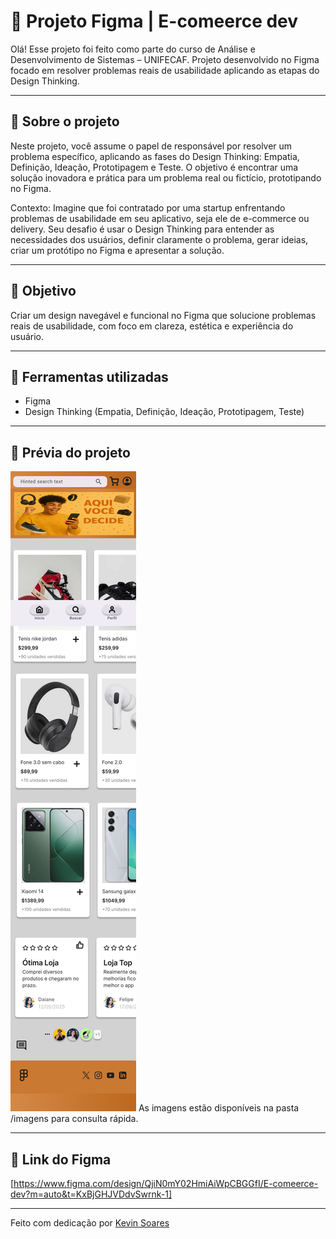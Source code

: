 # 📁 Projeto Figma | E-comeerce dev

Olá! Esse projeto foi feito como parte do curso de Análise e Desenvolvimento de Sistemas – UNIFECAF.
Projeto desenvolvido no Figma focado em resolver problemas reais de usabilidade aplicando as etapas do Design Thinking.

---

## 📌 Sobre o projeto

Neste projeto, você assume o papel de responsável por resolver um problema específico, aplicando as fases do Design Thinking: Empatia, Definição, Ideação, Prototipagem e Teste. O objetivo é encontrar uma solução inovadora e prática para um problema real ou fictício, prototipando no Figma.

Contexto:
Imagine que foi contratado por uma startup enfrentando problemas de usabilidade em seu aplicativo, seja ele de e-commerce ou delivery. Seu desafio é usar o Design Thinking para entender as necessidades dos usuários, definir claramente o problema, gerar ideias, criar um protótipo no Figma e apresentar a solução.

---

## 🎯 Objetivo

Criar um design navegável e funcional no Figma que solucione problemas reais de usabilidade, com foco em clareza, estética e experiência do usuário.

---

## 🚀 Ferramentas utilizadas

- Figma  
- Design Thinking (Empatia, Definição, Ideação, Prototipagem, Teste)  

---

## 📸 Prévia do projeto

![](imagens/tela_inicial.png)
As imagens estão disponíveis na pasta /imagens para consulta rápida.

---

## 🔗 Link do Figma

[https://www.figma.com/design/QjiN0mY02HmiAiWpCBGGfI/E-comeerce-dev?m=auto&t=KxBjGHJVDdvSwrnk-1]

---

Feito com dedicação por [Kevin Soares](https://github.com/KevinSoaresFC)
